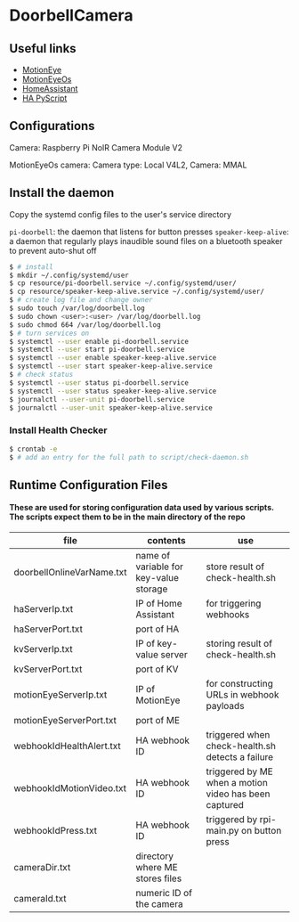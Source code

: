 # DoorbellCamera

## Useful links
- [MotionEye](https://github.com/motioneye-project/motioneye)
- [MotionEyeOs](https://github.com/motioneye-project/motioneyeos)
- [HomeAssistant](https://www.home-assistant.io/integrations/)
- [HA PyScript](https://hacs-pyscript.readthedocs.io/en/latest/reference.html#pyscript-executor)

## Configurations
Camera: Raspberry Pi NoIR Camera Module V2

MotionEyeOs camera: Camera type: Local V4L2, Camera: MMAL

## Install the daemon

Copy the systemd config files to the user's service directory

`pi-doorbell`: the daemon that listens for button presses
`speaker-keep-alive`: a daemon that regularly plays inaudible sound files on a bluetooth speaker to prevent auto-shut off

```bash
$ # install
$ mkdir ~/.config/systemd/user
$ cp resource/pi-doorbell.service ~/.config/systemd/user/
$ cp resource/speaker-keep-alive.service ~/.config/systemd/user/
$ # create log file and change owner
$ sudo touch /var/log/doorbell.log
$ sudo chown <user>:<user> /var/log/doorbell.log
$ sudo chmod 664 /var/log/doorbell.log
$ # turn services on
$ systemctl --user enable pi-doorbell.service
$ systemctl --user start pi-doorbell.service
$ systemctl --user enable speaker-keep-alive.service
$ systemctl --user start speaker-keep-alive.service
$ # check status
$ systemctl --user status pi-doorbell.service
$ systemctl --user status speaker-keep-alive.service
$ journalctl --user-unit pi-doorbell.service
$ journalctl --user-unit speaker-keep-alive.service
```

### Install Health Checker

```bash
$ crontab -e
$ # add an entry for the full path to script/check-daemon.sh
```

## Runtime Configuration Files

#### These are used for storing configuration data used by various scripts. The scripts expect them to be in the main directory of the repo

|file|contents|use|
|-|-|-|
|doorbellOnlineVarName.txt|name of variable for key-value storage|store result of check-health.sh|
|haServerIp.txt|IP of Home Assistant|for triggering webhooks|
|haServerPort.txt|port of HA||
|kvServerIp.txt|IP of key-value server|storing result of check-health.sh||
|kvServerPort.txt|port of KV||
|motionEyeServerIp.txt|IP of MotionEye|for constructing URLs in webhook payloads|
|motionEyeServerPort.txt|port of ME||
|webhookIdHealthAlert.txt|HA webhook ID|triggered when check-health.sh detects a failure|
|webhookIdMotionVideo.txt|HA webhook ID|triggered by ME when a motion video has been captured|
|webhookIdPress.txt|HA webhook ID|triggered by rpi-main.py on button press|
|cameraDir.txt|directory where ME stores files||
|cameraId.txt|numeric ID of the camera||
